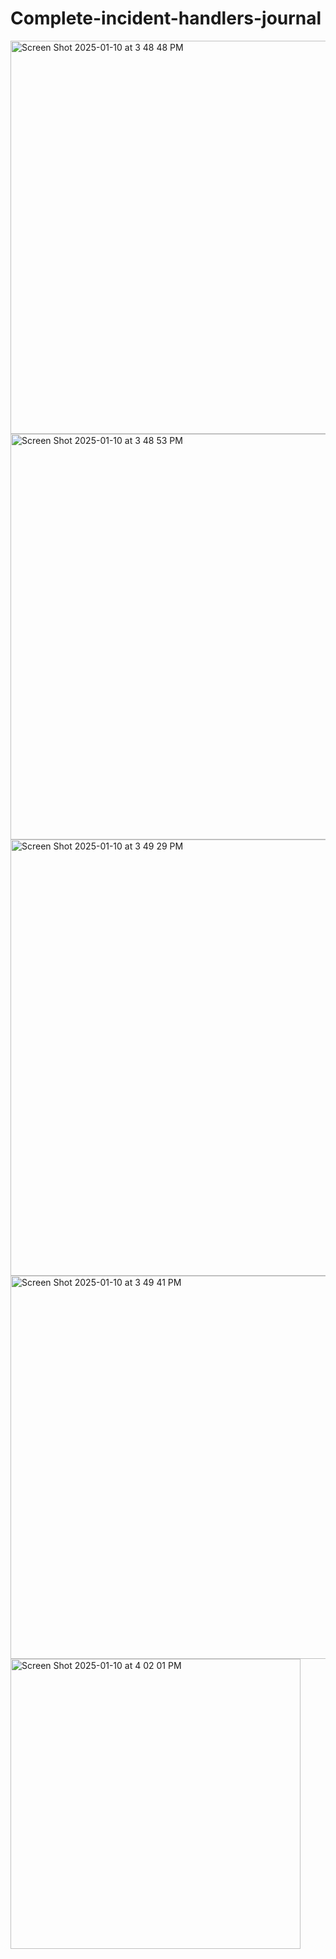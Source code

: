 # Complete-incident-handlers-journal

<img width="629" alt="Screen Shot 2025-01-10 at 3 48 48 PM" src="https://github.com/user-attachments/assets/21d102f5-fb9c-4b09-abde-0f98f246fa69" />
<img width="649" alt="Screen Shot 2025-01-10 at 3 48 53 PM" src="https://github.com/user-attachments/assets/bab449ed-6e82-4b6b-885e-e4f36ade48fc" />
<img width="698" alt="Screen Shot 2025-01-10 at 3 49 29 PM" src="https://github.com/user-attachments/assets/40d60d7f-b93d-4e31-9ace-9e1d7f1d0c8f" />
<img width="613" alt="Screen Shot 2025-01-10 at 3 49 41 PM" src="https://github.com/user-attachments/assets/dabf33ec-4580-4b21-a30b-abb11eab5931" />
<img width="464" alt="Screen Shot 2025-01-10 at 4 02 01 PM" src="https://github.com/user-attachments/assets/d85c6371-51a8-4e52-9d80-bdf2222ae82d" />
